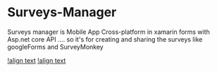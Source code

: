 # Surveys-Manager
Surveys manager is Mobile App Cross-platform in xamarin forms with Asp.net core API .... so it's for creating and sharing the surveys like googleForms and SurveyMonkey

[!align text](https://github.com/KHkhalaf/Surveys-Manager/blob/master/Helpers/aboutUS.png)
[!align text](https://github.com/KHkhalaf/Surveys-Manager/blob/master/Helpers/account.png)
